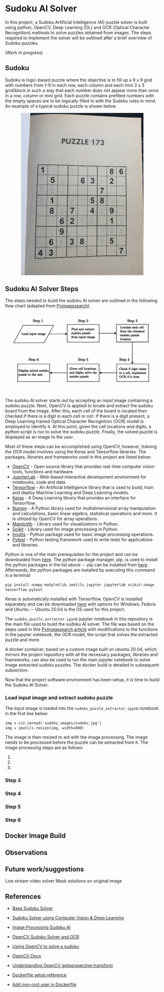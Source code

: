 # Sudoku AI Solver

In this project, a Sudoku Artificial Intelligence (AI) puzzle solver is built using python, OpenCV, Deep Learning (DL) and OCR (Optical Character Recognition) methods to solve puzzles obtained from images. The steps required to implement the solver will be outlined after a brief overview of Sudoku puzzles.

(Work in progress)

## Sudoku
Sudoku is logic-based puzzle where the objective is to fill up a 9 x 9 grid with numbers from 1-9 in each row, each column and each mini 3 x 3 grid/block in such a way that each number does not appear more than once in a row, column or mini grid. Each puzzle contains prefilled numbers with the empty spaces are to be logically filled in with the Sudoku rules in mind. An example of a typical sudoku puzzle is shown below.

<p align='center'>
    <img src='images/sudoku.jpg' width=400>
</p>

## Sudoku AI Solver Steps

The steps needed to build the sudoku AI solver are outlined in the following flow chart (adapted from [Pyimagesearch](https://pyimagesearch.com/2020/08/10/opencv-sudoku-solver-and-ocr/)).

<p align='center'>
    <img src='images/sudoku_ai_steps.jpg' width=800>
</p>

The sudoku AI solver starts out by accepting an input image containing a sudoku puzzle. Next, OpenCV is applied to locate and extract the sudoku board from the image. After this, each cell of the board is located then checked if there is a digit in each cell or not. If there is a digit present, a Deep Learning trained Optical Character Recognition (OCR) model is employed to identify it. At this point, given the cell locations and digits, a python script is run to solve the sudoku puzzle. Finally, the solved puzzle is displayed as an image to the user.

Most of these steps can be accomplished using OpenCV, however, training the OCR model involves using the Keras and Tensorflow libraries. The packages, libraries and frameworks used in this project are listed below:

- [OpenCV](https://opencv.org/) - Open source library that provides real-time computer vision tools, functions and hardware.
- [JupyterLab](https://jupyter.org/) - Web-based interactive development environment for notebooks, code and data.
- [Tensorflow](https://www.tensorflow.org/) - An Artificial Intelligence library that is used to build, train and deploy Machine Learning and Deep Learning models.
- [Keras](https://keras.io/) - A Deep Learning library that provides an interface for Tensorflow.
- [Numpy](https://numpy.org/doc/stable/index.html) - A Python library used for multidimensional array manipulation and calculations, basic linear algebra, statistical operations and more. It is utilized by OpenCV for array operations. 
- [Matplotlib](https://matplotlib.org/) - Library used for visualizations in Python.
- [Scikit](https://scikit-image.org/) - Library used for image processing in Python.
- [Imutils](https://pypi.org/project/imutils/) - Python package used for basic image processing operations.
- [Pytest](https://docs.pytest.org/en/7.1.x/) - Python testing framework used to write tests for applications and libraries.

Python is one of the main prerequisites for the project and can be downloaded from [here](https://www.python.org/downloads/). The python package manager, pip, is used to install the python packages in the list above -- pip can be installed from [here](https://pip.pypa.io/en/stable/installation/). Afterwards, the python packages are installed by executing this command in a terminal:

```
pip install numpy matplotlib imutils jupyter jupyterlab scikit-image tensorflow pytest
```

Keras is automatically installed with Tensorflow. OpenCV is installed separately and can be downloaded [here](https://docs.opencv.org/4.x/da/df6/tutorial_py_table_of_contents_setup.html) with options for Windows, Fedora and Ubuntu -- Ubuntu 20.04 is the OS used for this project.

The `sudoku_puzzle_extractor.ipynb` jupyter notebook in this repository is the main file used to build the sudoku AI solver. The file was based on the steps used in this [Pyimagesearch article](https://pyimagesearch.com/2020/08/10/opencv-sudoku-solver-and-ocr/) with modifications to the functions in the jupyter notebook, the OCR model, the script that solves the extracted puzzle and more. 

A docker container, based on a custom image built on ubuntu 20.04, which mirrors the project repository with all the necessary packages, libraries and frameworks, can also be used to run the main jupyter notebook to solve image extracted sudoku puzzles. The docker build is detailed in subsequent subsection.

Now that the project software environment has been setup, it is time to build the Sudoku AI Solver.

### Load input image and extract sudoku puzzle

The input image is loaded into the `sudoku_puzzle_extractor.ipynb` notebook in the first line below:

```
img = cv2.imread('sudoku_images/sudoku.jpg')
img = imutils.resize(img, width=600)
```

The image is then resized to aid with the image processing. The image needs to be processed before the puzzle can be extracted from it. The image processing steps are as follows:

<ol>
    <li></li>
    <li></li>
    <li></li>
</ol>


### Step 3

<!-- Display images of a few extracted digits, like was done in the pyimagesearch -->

### Step 4


### Step 5


### Step 6


<!-- Need to circle back to introduce the main cell of the notebook, or do that here? -->
## Docker Image Build

<!-- ```
docker pull thenoobinventor/sudoku-ai-solver:latest
``` -->

## Observations


## Future work/suggestions
Live stream video solver
Mask solutions on original image

## References

- [Base Sudoku Solver](https://www.youtube.com/watch?v=tvP_FZ-D9Ng)

- [Sudoku Solver using Computer Vision & Deep Learning](https://aakashjhawar.medium.com/sudoku-solver-using-opencv-and-dl-part-1-490f08701179)

- [Image Processing Sudoku AI](https://becominghuman.ai/image-processing-sudokuai-opencv-45380715a629)

- [OpenCV Sudoku Solver and OCR](https://pyimagesearch.com/2020/08/10/opencv-sudoku-solver-and-ocr/)

- [Using OpenCV to solve a sudoku](https://golsteyn.com/writing/sudoku)
  
- [OpenCV Docs](https://docs.opencv.org/4.x/d1/dfb/intro.html)
 
- [Understanding OpenCV getperspective transform](https://theailearner.com/tag/cv2-getperspectivetransform/)

- [Dockerfile setup reference](https://github.com/elehcimd/jupyter-opencv)
 
- [Add non-root user in Dockerfile](https://code.visualstudio.com/remote/advancedcontainers/add-nonroot-user)

